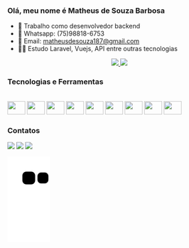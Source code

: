 ### Olá, meu nome é Matheus de Souza Barbosa

- :dart: Trabalho como desenvolvedor backend 
- :iphone: Whatsapp: (75)98818-6753
- :email: Email: matheusdesouza187@gmail.com
- :man_technologist: Estudo Laravel, Vuejs, API entre outras tecnologias

<div align="center">
   <a href="https://github.com/mate551">
   <img height="150em" src="https://github-readme-stats.vercel.app/api?username=matheusdesouzab&show_icons=true&theme=black&include_all_commits=true&count_private=true"/>
    <img height="150em" src="https://github-readme-stats.vercel.app/api/top-langs/?username=matheusdesouzab&layout=compact&langs_count=7&theme=black"/>
   </a>
 </div>  


### Tecnologias e Ferramentas

<div style="display: inline_block"><br>
<img src="https://cdn.jsdelivr.net/gh/devicons/devicon/icons/html5/html5-original.svg" width="40" height="30"/>
<img src="https://cdn.jsdelivr.net/gh/devicons/devicon/icons/css3/css3-original.svg" width="40" height="30"/>
<img src="https://cdn.jsdelivr.net/gh/devicons/devicon/icons/javascript/javascript-original.svg" width="40" height="30" />
<img src="https://cdn.jsdelivr.net/gh/devicons/devicon/icons/vuejs/vuejs-original.svg" width="40" height="30" />
<img src="https://cdn.jsdelivr.net/gh/devicons/devicon/icons/bootstrap/bootstrap-original.svg" width="40" height="30" /> 
<img src="https://cdn.jsdelivr.net/gh/devicons/devicon/icons/php/php-plain.svg" width="40" height="30" />      
<img src="https://cdn.jsdelivr.net/gh/devicons/devicon/icons/mysql/mysql-plain.svg" width="40" height="30" />              
<img src="https://cdn.jsdelivr.net/gh/devicons/devicon/icons/git/git-original.svg" width="40" height="30" />
<img src="https://cdn.jsdelivr.net/gh/devicons/devicon/icons/laravel/laravel-plain.svg" width="40" height="30"/>       
</div>

### Contatos

<a href="https://api.whatsapp.com/send?phone=5575988186753" target="_blank"><img src="https://img.shields.io/badge/WhatsApp-25D366?style=for-the-badge&logo=whatsapp&logoColor=white" target="_blank"></a>
  <a href = "mailto:matheusdesouza187@gmail.com"><img src="https://img.shields.io/badge/Gmail-D14836?style=for-the-badge&logo=gmail&logoColor=white" target="_blank"></a>
  <a href="https://www.linkedin.com/in/matheussouzab/" target="_blank"><img src="https://img.shields.io/badge/-LinkedIn-%230077B5?style=for-the-badge&logo=linkedin&logoColor=white" target="_blank"></a> 

![snake gif](https://github.com/matheusdesouzab/matheusdesouzab/blob/output/github-contribution-grid-snake.svg)
</div>








